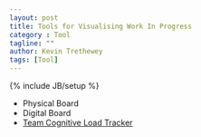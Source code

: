 ```yaml
---
layout: post
title: Tools for Visualising Work In Progress
category : Tool
tagline: ""
author: Kevin Trethewey
tags: [Tool]
---
```

{% include JB/setup %}

* Physical Board
* Digital Board
* [Team Cognitive Load Tracker](/Tool/CognitiveLoadTracker)

